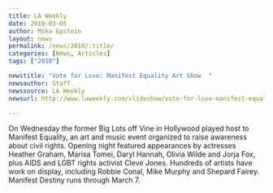 ```yaml
---
title: LA Weekly
date: 2010-03-05
author: Mika Epstein
layout: news
permalink: /news/2010/:title/
categories: [News, Articles]
tags: ["2010"]

newstitle: "Vote for Love: Manifest Equality Art Show  "
newsauthor: Staff  
newssource: LA Weekly  
newsurl: http://www.laweekly.com/slideshow/vote-for-love-manifest-equality-art-show-29371560/11  

---
```


On Wednesday the former Big Lots off Vine in Hollywood played host to Manifest Equality, an art and music event organized to raise awareness about civil rights. Opening night featured appearances by actresses Heather Graham, Marisa Tomei, Daryl Hannah, Olivia Wilde and Jorja Fox, plus AIDS and LGBT rights activist Cleve Jones. Hundreds of artists have work on display, including Robbie Conal, Mike Murphy and Shepard Fairey. Manifest Destiny runs through March 7.

